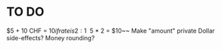 # TO DO

$5 + 10 CHF = $10 if rate is 2:1
~~$5 * 2 = $10~~
Make "amount" private
Dollar side-effects?
Money rounding?